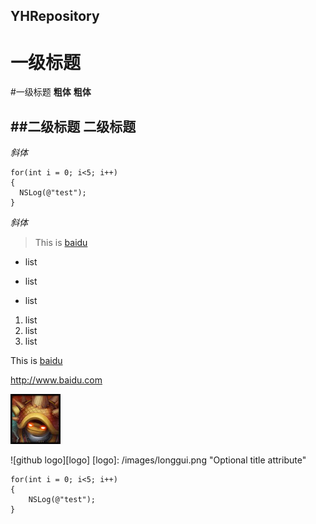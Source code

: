 ## YHRepository
一级标题
=======
#一级标题
**粗体**
__粗体__

##二级标题
二级标题
-------
*斜体*
```object-c
for(int i = 0; i<5; i++)
{
  NSLog(@"test");
}
```
_斜体_

>This is [baidu][urlId]

* list 
+ list
- list

1. list
2. list
3. list

[urlId]: http://www.baidu.com  "百度"
This is [baidu][urlId]

<http://www.baidu.com>

![github logo](/images/longgui.png)

![github logo][logo]
[logo]: /images/longgui.png "Optional title attribute"

```object-c
for(int i = 0; i<5; i++)
{
    NSLog(@"test");
}
```
